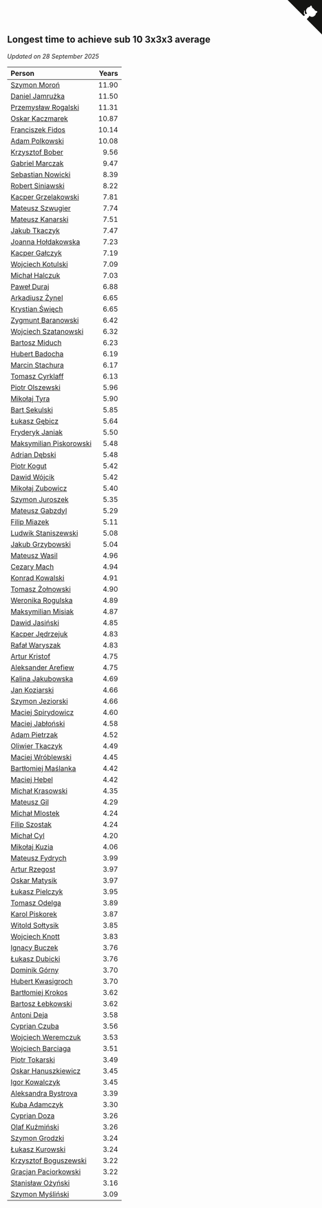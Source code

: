 ## Longest time to achieve sub 10 3x3x3 average

*Updated on 28 September 2025*

| Person | Years |
| :--- | ---: |
| [Szymon Moroń](https://www.worldcubeassociation.org/persons/2013MORO01) | 11.90 |
| [Daniel Jamrużka](https://www.worldcubeassociation.org/persons/2012JAMR01) | 11.50 |
| [Przemysław Rogalski](https://www.worldcubeassociation.org/persons/2013ROGA02) | 11.31 |
| [Oskar Kaczmarek](https://www.worldcubeassociation.org/persons/2013KACZ01) | 10.87 |
| [Franciszek Fidos](https://www.worldcubeassociation.org/persons/2013FIDO01) | 10.14 |
| [Adam Polkowski](https://www.worldcubeassociation.org/persons/2007POLK01) | 10.08 |
| [Krzysztof Bober](https://www.worldcubeassociation.org/persons/2013BOBE01) | 9.56 |
| [Gabriel Marczak](https://www.worldcubeassociation.org/persons/2013MARC03) | 9.47 |
| [Sebastian Nowicki](https://www.worldcubeassociation.org/persons/2014NOWI01) | 8.39 |
| [Robert Siniawski](https://www.worldcubeassociation.org/persons/2016SINI01) | 8.22 |
| [Kacper Grzelakowski](https://www.worldcubeassociation.org/persons/2017GRZE01) | 7.81 |
| [Mateusz Szwugier](https://www.worldcubeassociation.org/persons/2014SZWU01) | 7.74 |
| [Mateusz Kanarski](https://www.worldcubeassociation.org/persons/2017KANA04) | 7.51 |
| [Jakub Tkaczyk](https://www.worldcubeassociation.org/persons/2015TKAC02) | 7.47 |
| [Joanna Hołdakowska](https://www.worldcubeassociation.org/persons/2016HOLD04) | 7.23 |
| [Kacper Gałczyk](https://www.worldcubeassociation.org/persons/2014GACZ01) | 7.19 |
| [Wojciech Kotulski](https://www.worldcubeassociation.org/persons/2015KOTU01) | 7.09 |
| [Michał Halczuk](https://www.worldcubeassociation.org/persons/2006HALC01) | 7.03 |
| [Paweł Duraj](https://www.worldcubeassociation.org/persons/2016DURA09) | 6.88 |
| [Arkadiusz Żynel](https://www.worldcubeassociation.org/persons/2018ZYNE01) | 6.65 |
| [Krystian Święch](https://www.worldcubeassociation.org/persons/2016SWIE02) | 6.65 |
| [Zygmunt Baranowski](https://www.worldcubeassociation.org/persons/2018BARA06) | 6.42 |
| [Wojciech Szatanowski](https://www.worldcubeassociation.org/persons/2011SZAT01) | 6.32 |
| [Bartosz Miduch](https://www.worldcubeassociation.org/persons/2019MIDU01) | 6.23 |
| [Hubert Badocha](https://www.worldcubeassociation.org/persons/2013BADO01) | 6.19 |
| [Marcin Stachura](https://www.worldcubeassociation.org/persons/2011STAC01) | 6.17 |
| [Tomasz Cyrklaff](https://www.worldcubeassociation.org/persons/2009CYRK01) | 6.13 |
| [Piotr Olszewski](https://www.worldcubeassociation.org/persons/2013OLSZ02) | 5.96 |
| [Mikołaj Tyra](https://www.worldcubeassociation.org/persons/2016TYRA02) | 5.90 |
| [Bart Sekulski](https://www.worldcubeassociation.org/persons/2013SEKU01) | 5.85 |
| [Łukasz Gębicz](https://www.worldcubeassociation.org/persons/2013GBIC01) | 5.64 |
| [Fryderyk Janiak](https://www.worldcubeassociation.org/persons/2016JANI03) | 5.50 |
| [Maksymilian Piskorowski](https://www.worldcubeassociation.org/persons/2017PISK01) | 5.48 |
| [Adrian Dębski](https://www.worldcubeassociation.org/persons/2017DEBS01) | 5.48 |
| [Piotr Kogut](https://www.worldcubeassociation.org/persons/2016KOGU01) | 5.42 |
| [Dawid Wójcik](https://www.worldcubeassociation.org/persons/2016WOJC04) | 5.42 |
| [Mikołaj Zubowicz](https://www.worldcubeassociation.org/persons/2015ZUBO01) | 5.40 |
| [Szymon Juroszek](https://www.worldcubeassociation.org/persons/2017JURO01) | 5.35 |
| [Mateusz Gabzdyl](https://www.worldcubeassociation.org/persons/2018GABZ01) | 5.29 |
| [Filip Miazek](https://www.worldcubeassociation.org/persons/2010MIAZ01) | 5.11 |
| [Ludwik Staniszewski](https://www.worldcubeassociation.org/persons/2017STAN06) | 5.08 |
| [Jakub Grzybowski](https://www.worldcubeassociation.org/persons/2017GRZY02) | 5.04 |
| [Mateusz Wasil](https://www.worldcubeassociation.org/persons/2018WASI02) | 4.96 |
| [Cezary Mach](https://www.worldcubeassociation.org/persons/2018MACH04) | 4.94 |
| [Konrad Kowalski](https://www.worldcubeassociation.org/persons/2018KOWA05) | 4.91 |
| [Tomasz Żołnowski](https://www.worldcubeassociation.org/persons/2005ZOLN01) | 4.90 |
| [Weronika Rogulska](https://www.worldcubeassociation.org/persons/2017ROGU01) | 4.89 |
| [Maksymilian Misiak](https://www.worldcubeassociation.org/persons/2017MISI01) | 4.87 |
| [Dawid Jasiński](https://www.worldcubeassociation.org/persons/2014JASI01) | 4.85 |
| [Kacper Jędrzejuk](https://www.worldcubeassociation.org/persons/2019JEDR01) | 4.83 |
| [Rafał Waryszak](https://www.worldcubeassociation.org/persons/2013WARY01) | 4.83 |
| [Artur Kristof](https://www.worldcubeassociation.org/persons/2012KRIS12) | 4.75 |
| [Aleksander Arefiew](https://www.worldcubeassociation.org/persons/2016AREF01) | 4.75 |
| [Kalina Jakubowska](https://www.worldcubeassociation.org/persons/2009BRZE01) | 4.69 |
| [Jan Koziarski](https://www.worldcubeassociation.org/persons/2019KOZI01) | 4.66 |
| [Szymon Jeziorski](https://www.worldcubeassociation.org/persons/2013JEZI01) | 4.66 |
| [Maciej Spirydowicz](https://www.worldcubeassociation.org/persons/2020SPIR01) | 4.60 |
| [Maciej Jabłoński](https://www.worldcubeassociation.org/persons/2017JABL01) | 4.58 |
| [Adam Pietrzak](https://www.worldcubeassociation.org/persons/2018PIET03) | 4.52 |
| [Oliwier Tkaczyk](https://www.worldcubeassociation.org/persons/2017TKAC04) | 4.49 |
| [Maciej Wróblewski](https://www.worldcubeassociation.org/persons/2015WROB01) | 4.45 |
| [Bartłomiej Maślanka](https://www.worldcubeassociation.org/persons/2019MASL02) | 4.42 |
| [Maciej Hebel](https://www.worldcubeassociation.org/persons/2019HEBE01) | 4.42 |
| [Michał Krasowski](https://www.worldcubeassociation.org/persons/2013KRAS02) | 4.35 |
| [Mateusz Gil](https://www.worldcubeassociation.org/persons/2013GILM01) | 4.29 |
| [Michał Mlostek](https://www.worldcubeassociation.org/persons/2015MLOS01) | 4.24 |
| [Filip Szostak](https://www.worldcubeassociation.org/persons/2018SZOS01) | 4.24 |
| [Michał Cyl](https://www.worldcubeassociation.org/persons/2019CYLM01) | 4.20 |
| [Mikołaj Kuzia](https://www.worldcubeassociation.org/persons/2019KUZI02) | 4.06 |
| [Mateusz Fydrych](https://www.worldcubeassociation.org/persons/2011FYDR01) | 3.99 |
| [Artur Rzegost](https://www.worldcubeassociation.org/persons/2017RZEG01) | 3.97 |
| [Oskar Matysik](https://www.worldcubeassociation.org/persons/2019MATY01) | 3.97 |
| [Łukasz Pielczyk](https://www.worldcubeassociation.org/persons/2017PIEL01) | 3.95 |
| [Tomasz Odelga](https://www.worldcubeassociation.org/persons/2021ODEL01) | 3.89 |
| [Karol Piskorek](https://www.worldcubeassociation.org/persons/2021PISK01) | 3.87 |
| [Witold Sołtysik](https://www.worldcubeassociation.org/persons/2015SOLT03) | 3.85 |
| [Wojciech Knott](https://www.worldcubeassociation.org/persons/2011KNOT01) | 3.83 |
| [Ignacy Buczek](https://www.worldcubeassociation.org/persons/2013BUCZ01) | 3.76 |
| [Łukasz Dubicki](https://www.worldcubeassociation.org/persons/2018DUBI01) | 3.76 |
| [Dominik Górny](https://www.worldcubeassociation.org/persons/2015GORN01) | 3.70 |
| [Hubert Kwasigroch](https://www.worldcubeassociation.org/persons/2014KWAS01) | 3.70 |
| [Bartłomiej Krokos](https://www.worldcubeassociation.org/persons/2017KROK01) | 3.62 |
| [Bartosz Łebkowski](https://www.worldcubeassociation.org/persons/2021LEBK01) | 3.62 |
| [Antoni Deja](https://www.worldcubeassociation.org/persons/2018DEJA01) | 3.58 |
| [Cyprian Czuba](https://www.worldcubeassociation.org/persons/2019CZUB01) | 3.56 |
| [Wojciech Weremczuk](https://www.worldcubeassociation.org/persons/2014WERE01) | 3.53 |
| [Wojciech Barciaga](https://www.worldcubeassociation.org/persons/2013BARC03) | 3.51 |
| [Piotr Tokarski](https://www.worldcubeassociation.org/persons/2013TOKA01) | 3.49 |
| [Oskar Hanuszkiewicz](https://www.worldcubeassociation.org/persons/2018HANU02) | 3.45 |
| [Igor Kowalczyk](https://www.worldcubeassociation.org/persons/2013KOWA04) | 3.45 |
| [Aleksandra Bystrova](https://www.worldcubeassociation.org/persons/2021BYST01) | 3.39 |
| [Kuba Adamczyk](https://www.worldcubeassociation.org/persons/2021ADAM03) | 3.30 |
| [Cyprian Doza](https://www.worldcubeassociation.org/persons/2020DOZA01) | 3.26 |
| [Olaf Kuźmiński](https://www.worldcubeassociation.org/persons/2018KUZM02) | 3.26 |
| [Szymon Grodzki](https://www.worldcubeassociation.org/persons/2020GROD01) | 3.24 |
| [Łukasz Kurowski](https://www.worldcubeassociation.org/persons/2022KURO01) | 3.24 |
| [Krzysztof Boguszewski](https://www.worldcubeassociation.org/persons/2019BOGU01) | 3.22 |
| [Gracjan Paciorkowski](https://www.worldcubeassociation.org/persons/2021PACI01) | 3.22 |
| [Stanisław Ożyński](https://www.worldcubeassociation.org/persons/2022OZYN01) | 3.16 |
| [Szymon Myśliński](https://www.worldcubeassociation.org/persons/2019MYSL01) | 3.09 |


<a href="https://github.com/maxidragon/wca_statistics_pl" class="github-corner" aria-label="View source on Github"><svg width="80" height="80" viewBox="0 0 250 250" style="fill:#151513; color:#fff; position: absolute; top: 0; border: 0; right: 0;" aria-hidden="true"><path d="M0,0 L115,115 L130,115 L142,142 L250,250 L250,0 Z"></path><path d="M128.3,109.0 C113.8,99.7 119.0,89.6 119.0,89.6 C122.0,82.7 120.5,78.6 120.5,78.6 C119.2,72.0 123.4,76.3 123.4,76.3 C127.3,80.9 125.5,87.3 125.5,87.3 C122.9,97.6 130.6,101.9 134.4,103.2" fill="currentColor" style="transform-origin: 130px 106px;" class="octo-arm"></path><path d="M115.0,115.0 C114.9,115.1 118.7,116.5 119.8,115.4 L133.7,101.6 C136.9,99.2 139.9,98.4 142.2,98.6 C133.8,88.0 127.5,74.4 143.8,58.0 C148.5,53.4 154.0,51.2 159.7,51.0 C160.3,49.4 163.2,43.6 171.4,40.1 C171.4,40.1 176.1,42.5 178.8,56.2 C183.1,58.6 187.2,61.8 190.9,65.4 C194.5,69.0 197.7,73.2 200.1,77.6 C213.8,80.2 216.3,84.9 216.3,84.9 C212.7,93.1 206.9,96.0 205.4,96.6 C205.1,102.4 203.0,107.8 198.3,112.5 C181.9,128.9 168.3,122.5 157.7,114.1 C157.9,116.9 156.7,120.9 152.7,124.9 L141.0,136.5 C139.8,137.7 141.6,141.9 141.8,141.8 Z" fill="currentColor" class="octo-body"></path></svg></a><style>.github-corner:hover .octo-arm{animation:octocat-wave 560ms ease-in-out}@keyframes octocat-wave{0%,100%{transform:rotate(0)}20%,60%{transform:rotate(-25deg)}40%,80%{transform:rotate(10deg)}}@media (max-width:500px){.github-corner:hover .octo-arm{animation:none}.github-corner .octo-arm{animation:octocat-wave 560ms ease-in-out}}</style>
